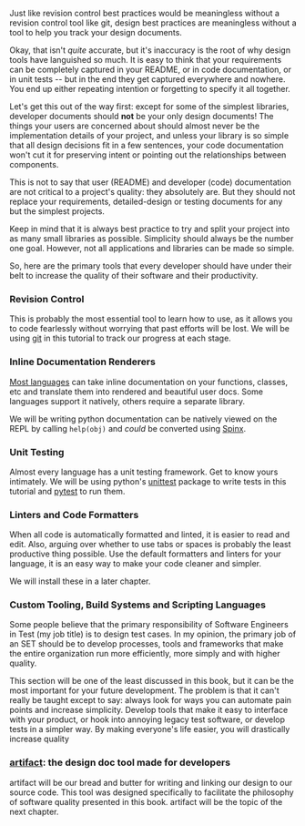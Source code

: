Just like revision control best practices would be meaningless without
a revision control tool like git, design best practices are
meaningless without a tool to help you track your design documents.

Okay, that isn't *quite* accurate, but it's inaccuracy is the root of why
design tools have languished so much. It is easy to think that your requirements can be
completely captured in your README, or in code documentation,
or in unit tests -- but in the end they get captured everywhere
and nowhere. You end up either repeating intention or forgetting to
specify it all together.

Let's get this out of the way first: except for some of the
simplest libraries, developer documents should **not** be your only design
documents! The things your users are concerned about should almost never be
the implementation details of your project, and unless your library is so
simple that all design decisions fit in a few sentences, your code
documentation won't cut it for preserving intent or pointing out the
relationships between components.

This is not to say that user (README) and developer (code) documentation
are not critical to a project's quality: they absolutely are. But they
should not replace your requirements, detailed-design or
testing documents for any but the simplest projects.

Keep in mind that it is always best practice to try and split your
project into as many small libraries as possible. Simplicity should always be
the number one goal. However, not all applications and libraries can be
made so simple.

So, here are the primary tools that every developer should have
under their belt to increase the quality of their software and
their productivity.

### Revision Control
This is probably the most essential tool to learn how to use,
as it allows you to code fearlessly without worrying that past efforts will
be lost. We will be using [git][1] in this tutorial to track our progress at
each stage.

### Inline Documentation Renderers
[Most languages][2] can take inline documentation on your functions, classes,
etc and translate them into rendered and beautiful user docs. Some languages
support it natively, others require a separate library.

We will be writing python documentation can be natively viewed
on the REPL by calling `help(obj)` and *could* be converted
using [Spinx][4].

### Unit Testing
Almost every language has a unit testing framework. Get
to know yours intimately. We will be using python's [unittest][5]
package to write tests in this tutorial and [pytest][6] to run
them.

### Linters and Code Formatters
When all code is automatically formatted and linted, it is easier
to read and edit. Also, arguing over whether to use tabs or spaces
is probably the least productive thing possible. Use the default
formatters and linters for your language, it is an easy way to make
your code cleaner and simpler.

We will install these in a later chapter.

### Custom Tooling, Build Systems and Scripting Languages
Some people believe that the primary responsibility of Software Engineers
in Test (my job title) is to design test cases. In my opinion, the primary job
of an SET should be to develop
processes, tools and frameworks that make the entire organization run
more efficiently, more simply and with higher quality.

This section will be one of the least discussed in this book, but
it can be the most important for your future development. The problem is
that it can't really be taught except to say: always look for ways
you can automate pain points and increase simplicity. Develop tools that
make it easy to interface with your product, or hook into annoying legacy test
software, or develop tests in a simpler way. By making everyone's life easier,
you will drastically increase quality

### [artifact][7]: the design doc tool made for developers
artifact will be our bread and butter for writing and linking our
design to our source code. This tool was designed specifically to facilitate the
philosophy of software quality presented in this book. artifact will be the topic of
the next chapter.

[1]: https://git-scm.com/
[2]: http://rosettacode.org/wiki/Documentation
[3]: https://doc.rust-lang.org/std/
[4]: http://www.sphinx-doc.org/en/1.5.1/
[5]: https://docs.python.org/3.6/library/unittest.html
[6]: http://doc.pytest.org/en/latest/
[7]: https://github.com/vitiral/artifact
